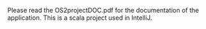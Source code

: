 Please read the OS2projectDOC.pdf for the documentation of the application. This is a scala project used in IntelliJ.
